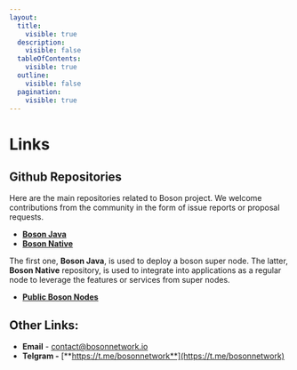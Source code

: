 ```yaml
---
layout:
  title:
    visible: true
  description:
    visible: false
  tableOfContents:
    visible: true
  outline:
    visible: false
  pagination:
    visible: true
---
```


# Links

## Github Repositories

Here are the main repositories related to Boson project. We welcome contributions from the community in the form of issue reports or proposal requests.

* [**Boson Java**](https://github.com/bosonnetwork/Boson.Java)
* [**Boson Native**](https://github.com/bosonnetwork/Boson.Native)

The first one, **Boson Java**, is used to deploy a boson super node. The latter, **Boson Native** repository, is used to integrate into applications as a regular node to leverage the features or services from super nodes.

* [**Public Boson Nodes**](https://github.com/bosonnetwork/public-super-nodes/blob/master/public-super-nodes.json)

## Other Links:

* **Email** - [contact@bosonnetwork.io](links.md#email)
* **Telgram -** [**https://t.me/bosonnetwork**](https://t.me/bosonnetwork)
